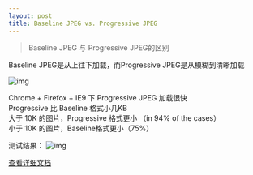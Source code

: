 ```yaml
---
layout: post
title: Baseline JPEG vs. Progressive JPEG
---
```


>Baseline JPEG 与 Progressive JPEG的区别

Baseline JPEG是从上往下加载，而Progressive JPEG是从模糊到清晰加载


![img](/blog/images/imageloader.jpg)

Chrome + Firefox + IE9 下 Progressive JPEG 加载很快<br>
Progressive 比 Baseline 格式小几KB<br>
大于 10K 的图片，Progressive 格式更小 （in 94% of the cases）<br>
小于 10K 的图片，Baseline格式更小（75%）<br>

测试结果：
![img](/blog/images/test.png)

[查看详细文档](http://yuiblog.com/blog/2008/12/05/imageopt-4/)